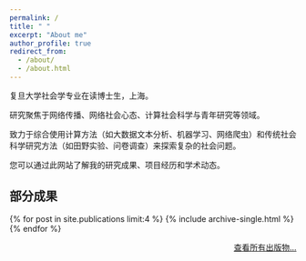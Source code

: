 ```yaml
---
permalink: /
title: " "
excerpt: "About me"
author_profile: true
redirect_from:
  - /about/
  - /about.html
---
```


复旦大学社会学专业在读博士生，上海。

研究聚焦于网络传播、网络社会心态、计算社会科学与青年研究等领域。

致力于综合使用计算方法（如大数据文本分析、机器学习、网络爬虫）和传统社会科学研究方法（如田野实验、问卷调查）来探索复杂的社会问题。

您可以通过此网站了解我的研究成果、项目经历和学术动态。

## 部分成果

{% for post in site.publications limit:4 %}
  {% include archive-single.html %}
{% endfor %}

<p style="text-align: right;"><a href="/publications/">查看所有出版物...</a></p>
